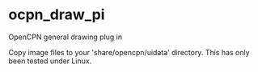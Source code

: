 # ocpn_draw_pi
OpenCPN general drawing plug in

Copy image files to your 'share/opencpn/uidata' directory. This has only been tested under Linux.
